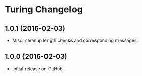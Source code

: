 # Turing Changelog

## 1.0.1 (2016-02-03)
- Misc: cleanup length checks and corresponding messages

## 1.0.0 (2016-02-03)
- Initial release on GitHub
